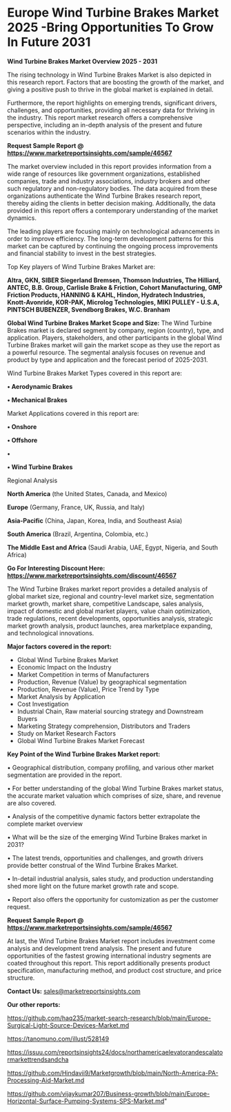 # Europe Wind Turbine Brakes Market 2025 -Bring Opportunities To Grow In Future 2031

<Strong> Wind Turbine Brakes Market Overview 2025 - 2031</strong>

The rising technology in Wind Turbine Brakes Market is also depicted in this research report. Factors that are boosting the growth of the market, and giving a positive push to thrive in the global market is explained in detail.

Furthermore, the report highlights on emerging trends, significant drivers, challenges, and opportunities, providing all necessary data for thriving in the industry. This report market research offers a comprehensive perspective, including an in-depth analysis of the present and future scenarios within the industry.

<strong>Request Sample Report @ <a href=https://www.marketreportsinsights.com/sample/46567>https://www.marketreportsinsights.com/sample/46567</a></strong>

The market overview included in this report provides information from a wide range of resources like government organizations, established companies, trade and industry associations, industry brokers and other such regulatory and non-regulatory bodies. The data acquired from these organizations authenticate the Wind Turbine Brakes research report, thereby aiding the clients in better decision making. Additionally, the data provided in this report offers a contemporary understanding of the market dynamics.

The leading players are focusing mainly on technological advancements in order to improve efficiency. The long-term development patterns for this market can be captured by continuing the ongoing process improvements and financial stability to invest in the best strategies.

Top Key players of Wind Turbine Brakes Market are:

<strong>Altra, GKN, SIBER Siegerland Bremsen, Thomson Industries, The Hilliard, ANTEC, B.B. Group, Carlisle Brake & Friction, Cohort Manufacturing, GMP Friction Products, HANNING & KAHL, Hindon, Hydratech Industries, Knott-Avonride, KOR-PAK, Microlog Technologies, MIKI PULLEY - U.S.A, PINTSCH BUBENZER, Svendborg Brakes, W.C. Branham</strong>

<strong><b>Global Wind Turbine Brakes Market Scope and Size:</b></strong>
The Wind Turbine Brakes market is declared segment by company, region (country), type, and application. Players, stakeholders, and other participants in the global Wind Turbine Brakes market will gain the market scope as they use the report as a powerful resource. The segmental analysis focuses on revenue and product by type and application and the forecast period of 2025-2031.

Wind Turbine Brakes Market Types covered in this report are:

<strong>•  Aerodynamic Brakes

•  Mechanical Brakes</strong>

Market Applications covered in this report are:

<strong>•  Onshore

•  Offshore

•  

•  Wind Turbine Brakes</strong> 

Regional Analysis

<strong>North America</strong> (the United States, Canada, and Mexico)

<strong>Europe</strong> (Germany, France, UK, Russia, and Italy)

<strong>Asia-Pacific</strong> (China, Japan, Korea, India, and Southeast Asia)

<strong>South America</strong> (Brazil, Argentina, Colombia, etc.)

<strong>The Middle East and Africa</strong> (Saudi Arabia, UAE, Egypt, Nigeria, and South Africa)

<strong>Go For Interesting Discount Here: <a href=https://www.marketreportsinsights.com/discount/46567>https://www.marketreportsinsights.com/discount/46567</a></strong>

The Wind Turbine Brakes market report provides a detailed analysis of global market size, regional and country-level market size, segmentation market growth, market share, competitive Landscape, sales analysis, impact of domestic and global market players, value chain optimization, trade regulations, recent developments, opportunities analysis, strategic market growth analysis, product launches, area marketplace expanding, and technological innovations.

<strong><b>Major factors covered in the report:</b></strong>
<ul>
  <li>Global Wind Turbine Brakes Market </li>
  <li>Economic Impact on the Industry</li>
  <li>Market Competition in terms of Manufacturers</li>
  <li>Production, Revenue (Value) by geographical segmentation</li>
  <li>Production, Revenue (Value), Price Trend by Type</li>
  <li>Market Analysis by Application</li>
  <li>Cost Investigation</li>
  <li>Industrial Chain, Raw material sourcing strategy and Downstream Buyers</li>
  <li>Marketing Strategy comprehension, Distributors and Traders</li>
  <li>Study on Market Research Factors</li>
  <li>Global Wind Turbine Brakes Market Forecast</li>
</ul>

<strong><b>Key Point of the Wind Turbine Brakes Market report:</b></strong>

• Geographical distribution, company profiling, and various other market segmentation are provided in the report.

• For better understanding of the global Wind Turbine Brakes market status, the accurate market valuation which comprises of size, share, and revenue are also covered.

• Analysis of the competitive dynamic factors better extrapolate the complete market overview

• What will be the size of the emerging Wind Turbine Brakes market in 2031?

• The latest trends, opportunities and challenges, and growth drivers provide better construal of the Wind Turbine Brakes Market.

• In-detail industrial analysis, sales study, and production understanding shed more light on the future market growth rate and scope.

• Report also offers the opportunity for customization as per the customer request.

<strong>Request Sample Report @ <a href=https://www.marketreportsinsights.com/sample/46567>https://www.marketreportsinsights.com/sample/46567</a></strong>

At last, the Wind Turbine Brakes Market report includes investment come analysis and development trend analysis. The present and future opportunities of the fastest growing international industry segments are coated throughout this report. This report additionally presents product specification, manufacturing method, and product cost structure, and price structure.

<strong>Contact Us:</strong>
sales@marketreportsinsights.com

<strong>Our other reports:</strong>

<a href=https://github.com/haq235/market-search-research/blob/main/Europe-Surgical-Light-Source-Devices-Market.md>https://github.com/haq235/market-search-research/blob/main/Europe-Surgical-Light-Source-Devices-Market.md</a>

<a href=https://tanomuno.com/illust/528149>https://tanomuno.com/illust/528149</a>

<a href=https://issuu.com/reportsinsights24/docs/northamericaelevatorandescalatormarkettrendsandcha>https://issuu.com/reportsinsights24/docs/northamericaelevatorandescalatormarkettrendsandcha</a>

<a href=https://github.com/Hindavii9/Marketgrowth/blob/main/North-America-PA-Processing-Aid-Market.md>https://github.com/Hindavii9/Marketgrowth/blob/main/North-America-PA-Processing-Aid-Market.md</a>

<a href=https://github.com/vijaykumar207/Business-growth/blob/main/Europe-Horizontal-Surface-Pumping-Systems-SPS-Market.md>https://github.com/vijaykumar207/Business-growth/blob/main/Europe-Horizontal-Surface-Pumping-Systems-SPS-Market.md</a>"
